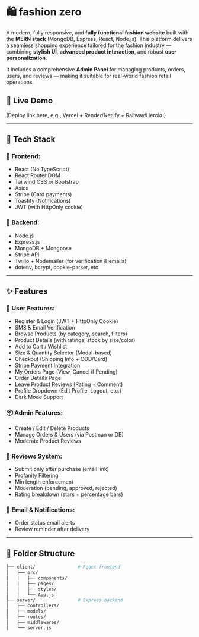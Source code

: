 # 🛍️ fashion zero

A modern, fully responsive, and **fully functional fashion website** built with the **MERN stack** (MongoDB, Express, React, Node.js). This platform delivers a seamless shopping experience tailored for the fashion industry — combining **stylish UI**, **advanced product interaction**, and robust **user personalization**.

It includes a comprehensive **Admin Panel** for managing products, orders, users, and reviews — making it suitable for real-world fashion retail operations.


## 🚀 Live Demo
(Deploy link here, e.g., Vercel + Render/Netlify + Railway/Heroku)

---

## 🧰 Tech Stack

### 🔹 Frontend:
- React (No TypeScript)
- React Router DOM
- Tailwind CSS or Bootstrap
- Axios
- Stripe (Card payments)
- Toastify (Notifications)
- JWT (with HttpOnly cookie)

### 🔹 Backend:
- Node.js
- Express.js
- MongoDB + Mongoose
- Stripe API
- Twilio + Nodemailer (for verification & emails)
- dotenv, bcrypt, cookie-parser, etc.

---

## ✨ Features

### 👤 User Features:
- Register & Login (JWT + HttpOnly Cookie)
- SMS & Email Verification
- Browse Products (by category, search, filters)
- Product Details (with ratings, stock by size/color)
- Add to Cart / Wishlist
- Size & Quantity Selector (Modal-based)
- Checkout (Shipping Info + COD/Card)
- Stripe Payment Integration
- My Orders Page (View, Cancel if Pending)
- Order Details Page
- Leave Product Reviews (Rating + Comment)
- Profile Dropdown (Edit Profile, Logout, etc.)
- Dark Mode Support

### 📦 Admin Features:
- Create / Edit / Delete Products
- Manage Orders & Users (via Postman or DB)
- Moderate Product Reviews

### 💬 Reviews System:
- Submit only after purchase (email link)
- Profanity Filtering
- Min length enforcement
- Moderation (pending, approved, rejected)
- Rating breakdown (stars + percentage bars)

### 📧 Email & Notifications:
- Order status email alerts
- Review reminder after delivery

---

## 📂 Folder Structure

```bash
├── client/                # React frontend
│   ├── src/
│   │   ├── components/
│   │   ├── pages/
│   │   ├── styles/
│   │   └── App.js
├── server/                # Express backend
│   ├── controllers/
│   ├── models/
│   ├── routes/
│   ├── middlewares/
│   └── server.js
